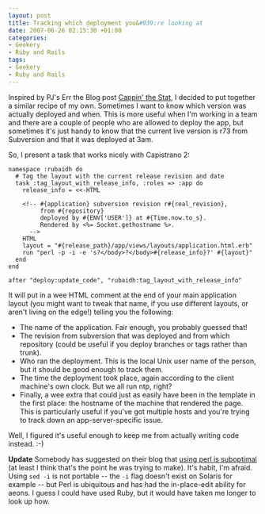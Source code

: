 ```yaml
---
layout: post
title: Tracking which deployment you&#039;re looking at
date: 2007-06-26 02:15:30 +01:00
categories:
- Geekery
- Ruby and Rails
tags:
- Geekery
- Ruby and Rails
---
```

Inspired by PJ's Err the Blog post [Cappin' the Stat](http://errtheblog.com/post/5961), I decided to put together a similar recipe of my own.  Sometimes I want to know which version was actually deployed and when.  This is more useful when I'm working in a team and there are a couple of people who are allowed to deploy the app, but sometimes it's just handy to know that the current live version is r73 from Subversion and that it was deployed at 3am.

So, I present a task that works nicely with Capistrano 2:

    namespace :rubaidh do
      # Tag the layout with the current release revision and date
      task :tag_layout_with_release_info, :roles => :app do
        release_info = <<-HTML

        <!-- #{application} subversion revision r#{real_revision},
             from #{repository}
             deployed by #{ENV['USER']} at #{Time.now.to_s}.
             Rendered by <%= Socket.gethostname %>.
          -->
        HTML
        layout = "#{release_path}/app/views/layouts/application.html.erb"
        run "perl -p -i -e 's?</body>?</body>#{release_info}?' #{layout}"
      end
    end

    after "deploy:update_code", "rubaidh:tag_layout_with_release_info"

It will put in a wee HTML comment at the end of your main application layout (you might want to tweak that name, if you use different layouts, or aren't living on the edge!) telling you the following:

* The name of the application.  Fair enough, you probably guessed that!
* The revision from subversion that was deployed and from which repository (could be useful if you deploy branches or tags rather than trunk).
* Who ran the deployment.  This is the local Unix user name of the person, but it should be good enough to track them.
* The time the deployment took place, again according to the client machine's own clock.  But we all run ntp, right?
* Finally, a wee extra that could just as easily have been in the template in the first place: the hostname of the machine that rendered the page.  This is particularly useful if you've got multiple hosts and you're trying to track down an app-server-specific issue.

Well, I figured it's useful enough to keep me from actually writing code instead. :-)

**Update** Somebody has suggested on their blog that [using perl is suboptimal](http://www.agmweb.ca/blog/andy/1968/) (at least I think that's the point he was trying to make).  It's habit, I'm afraid.  Using `sed -i` is not portable -- the `-i` flag doesn't exist on Solaris for example -- but Perl is ubiquitous and has had the in-place-edit ability for aeons.  I guess I could have used Ruby, but it would have taken me longer to look up how.
